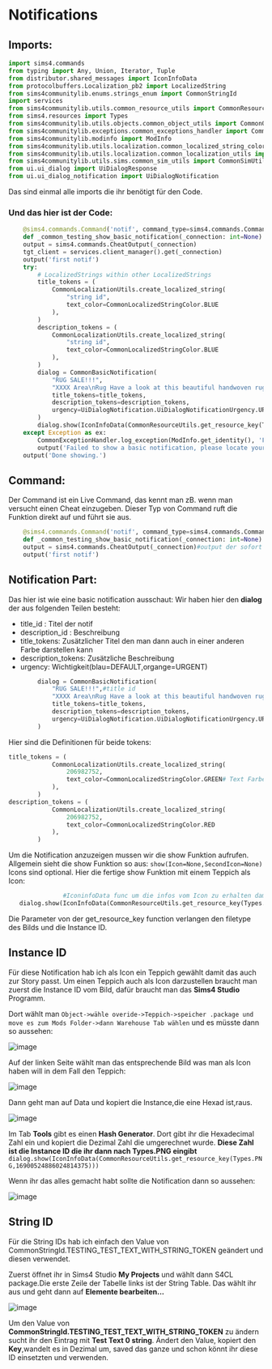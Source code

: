 # **Notifications** 

## Imports:

  ```python
  import sims4.commands
  from typing import Any, Union, Iterator, Tuple
  from distributor.shared_messages import IconInfoData
  from protocolbuffers.Localization_pb2 import LocalizedString
  from sims4communitylib.enums.strings_enum import CommonStringId
  import services
  from sims4communitylib.utils.common_resource_utils import CommonResourceUtils
  from sims4.resources import Types
  from sims4communitylib.utils.objects.common_object_utils import CommonObjectUtils
  from sims4communitylib.exceptions.common_exceptions_handler import CommonExceptionHandler
  from sims4communitylib.modinfo import ModInfo
  from sims4communitylib.utils.localization.common_localized_string_colors import CommonLocalizedStringColor
  from sims4communitylib.utils.localization.common_localization_utils import CommonLocalizationUtils
  from sims4communitylib.utils.sims.common_sim_utils import CommonSimUtils
  from ui.ui_dialog import UiDialogResponse
  from ui.ui_dialog_notification import UiDialogNotification
  ```
Das sind einmal alle imports die ihr benötigt für den Code.
### Und das hier ist der Code:
```python
    @sims4.commands.Command('notif', command_type=sims4.commands.CommandType.Live)
    def _common_testing_show_basic_notification(_connection: int=None):
    output = sims4.commands.CheatOutput(_connection)
    tgt_client = services.client_manager().get(_connection)
    output('first notif')
    try:
        # LocalizedStrings within other LocalizedStrings
        title_tokens = (
            CommonLocalizationUtils.create_localized_string(
                "string id",
                text_color=CommonLocalizedStringColor.BLUE
            ),
        )
        description_tokens = (
            CommonLocalizationUtils.create_localized_string(
                "string id",
                text_color=CommonLocalizedStringColor.BLUE
            ),
        )
        dialog = CommonBasicNotification(
            "RUG SALE!!!",
            "XXXX Area\nRug Have a look at this beautiful handwoven rug! It is made of the finest Materials only, wisely chosen by Wayfair. The natural green colour is a perfect       fit for all living rooms!\nMake your house feel like a HOME!\nDetails:Name: XXXX Green Area Rug\nSize: Rectangle 5’ x 8’\nOverall Product Weight: 56 lb.\nFree Shipping on      orders over $35.00\n",
            title_tokens=title_tokens,
            description_tokens=description_tokens,
            urgency=UiDialogNotification.UiDialogNotificationUrgency.URGENT
        )
        dialog.show(IconInfoData(CommonResourceUtils.get_resource_key(Types.PNG,16900524886024814375)))
    except Exception as ex:
        CommonExceptionHandler.log_exception(ModInfo.get_identity(), 'Failed to show a basic notification you fucked up', exception=ex)
        output('Failed to show a basic notification, please locate your exception log file.')
    output('Done showing.')
   ```
## Command:  
Der Command ist ein Live Command, das kennt man zB. wenn man versucht einen Cheat einzugeben.
Dieser Typ von Command ruft die Funktion direkt auf und führt sie aus.
```python
    @sims4.commands.Command('notif', command_type=sims4.commands.CommandType.Live)#command function mit zwei parametern(1. Name vom command,2.Type vom command Live hast dass es sofort aufgerufen wird) 
    def _common_testing_show_basic_notification(_connection: int=None):#Definition
    output = sims4.commands.CheatOutput(_connection)#output der sofort angezeigt wird wenn man den command eingibt
    output('first notif')
```
## Notification Part:
Das hier ist wie eine basic notification ausschaut:
Wir haben hier den **dialog** der aus folgenden Teilen besteht:
  * title_id : Titel der notif
  * description_id : Beschreibung
  * title_tokens: Zusätzlicher Titel den man dann auch in einer anderen Farbe darstellen kann
  * description_tokens: Zusätzliche Beschreibung 
  * urgency: Wichtigkeit(blau=DEFAULT,organge=URGENT)
```python
        dialog = CommonBasicNotification(
            "RUG SALE!!!",#title id 
            "XXXX Area\nRug Have a look at this beautiful handwoven rug! It is made of the finest Materials only, wisely chosen by Wayfair. The natural green colour is a perfect fit for all living rooms!\nMake your house feel like a HOME!\nDetails:Name: XXXX Green Area Rug\nSize: Rectangle 5’ x 8’\nOverall Product Weight: 56 lb.\nFree Shipping on orders over $35.00\n",#description id
            title_tokens=title_tokens,
            description_tokens=description_tokens,
            urgency=UiDialogNotification.UiDialogNotificationUrgency.URGENT#notification ist urgent(orange)
        )
```
Hier sind die Definitionen für beide tokens:
```python
title_tokens = (
            CommonLocalizationUtils.create_localized_string(
                206982752,
                text_color=CommonLocalizedStringColor.GREEN# Text Farbe
            ),
        )
description_tokens = (
            CommonLocalizationUtils.create_localized_string(
                206982752,
                text_color=CommonLocalizedStringColor.RED
            ),
        )
```
Um die Notification anzuzeigen mussen wir die show Funktion aufrufen.
Allgemein sieht die show Funktion so aus: ``show(Icon=None,SecondIcon=None)``
Icons sind optional.
Hier die fertige show Funktion mit einem Teppich als Icon:
 ```python      
                #IconinfoData func um die infos vom Icon zu erhalten damit man diese auch displayen kann
    dialog.show(IconInfoData(CommonResourceUtils.get_resource_key(Types.PNG,16900524886024814375)))#get_resource_key returned die notwendige Info um das Bild darzustellen 
 ```
 Die Parameter von der get_resource_key function verlangen den filetype des Bilds und die Instance ID.
 ## Instance ID
 Für diese Notification hab ich als Icon ein Teppich gewählt damit das auch zur Story passt.
 Um einen Teppich auch als Icon darzustellen braucht man zuerst die Instance ID vom Bild, dafür braucht man das **Sims4 Studio** Programm.
 
 Dort wählt man `Object->wähle overide->Teppich->speicher .package und move es zum Mods Folder->dann Warehouse Tab wählen`
 und es müsste dann so aussehen:
 
 ![image](https://user-images.githubusercontent.com/71192659/116391733-d111f680-a81f-11eb-92d3-fd1117be3f40.png)

Auf der linken Seite wählt man das entsprechende Bild was man als Icon haben will in dem Fall den Teppich:

![image](https://user-images.githubusercontent.com/71192659/116392132-5f867800-a820-11eb-8f58-9fc3b5b8cf75.png)

Dann geht man auf Data und kopiert die Instance,die eine Hexad ist,raus.

![image](https://user-images.githubusercontent.com/71192659/116392302-93619d80-a820-11eb-9692-ea465a35c1a0.png)

Im Tab **Tools** gibt es einen **Hash Generator**. Dort gibt ihr die Hexadecimal Zahl ein und kopiert die Dezimal Zahl die umgerechnet wurde.
**Diese Zahl ist die Instance ID die ihr dann nach Types.PNG eingibt**  `dialog.show(IconInfoData(CommonResourceUtils.get_resource_key(Types.PNG,16900524886024814375)))` 

Wenn ihr das alles gemacht habt sollte die Notification dann so aussehen:

![image](https://user-images.githubusercontent.com/71192659/116393612-28b16180-a822-11eb-918b-5a58e28e1e88.png)

## String ID
Für die String IDs hab ich einfach den Value von CommonStringId.TESTING_TEST_TEXT_WITH_STRING_TOKEN geändert und diesen verwendet.

Zuerst öffnet ihr in Sims4 Studio **My Projects** und wählt dann S4CL package.Die erste Zeile der Tabelle links ist der String Table.
Das wählt ihr aus und geht dann auf **Elemente bearbeiten...** 

![image](https://user-images.githubusercontent.com/71192659/116394875-b772ae00-a823-11eb-9eeb-cf52961035d0.png)


Um den Value von **CommonStringId.TESTING_TEST_TEXT_WITH_STRING_TOKEN** zu ändern sucht ihr den Eintrag mit **Test Text 0 string**. 
Ändert den Value, kopiert den **Key**,wandelt es in Dezimal um, saved das ganze und schon könnt ihr diese ID einsetzten und verwenden.
